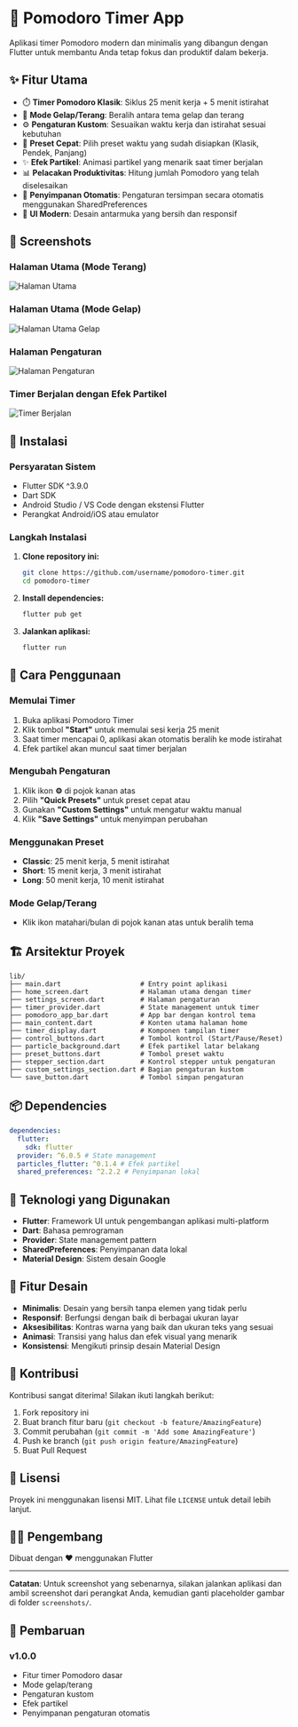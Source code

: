 # 🍅 Pomodoro Timer App

Aplikasi timer Pomodoro modern dan minimalis yang dibangun dengan Flutter untuk membantu Anda tetap fokus dan produktif dalam bekerja.

## ✨ Fitur Utama

- ⏱️ **Timer Pomodoro Klasik**: Siklus 25 menit kerja + 5 menit istirahat
- 🎨 **Mode Gelap/Terang**: Beralih antara tema gelap dan terang
- ⚙️ **Pengaturan Kustom**: Sesuaikan waktu kerja dan istirahat sesuai kebutuhan
- 🎯 **Preset Cepat**: Pilih preset waktu yang sudah disiapkan (Klasik, Pendek, Panjang)
- ✨ **Efek Partikel**: Animasi partikel yang menarik saat timer berjalan
- 📊 **Pelacakan Produktivitas**: Hitung jumlah Pomodoro yang telah diselesaikan
- 💾 **Penyimpanan Otomatis**: Pengaturan tersimpan secara otomatis menggunakan SharedPreferences
- 📱 **UI Modern**: Desain antarmuka yang bersih dan responsif

## 📸 Screenshots

### Halaman Utama (Mode Terang)

![Halaman Utama](screenshots/home_light.png)

### Halaman Utama (Mode Gelap)

![Halaman Utama Gelap](screenshots/home_dark.png)

### Halaman Pengaturan

![Halaman Pengaturan](screenshots/settings.png)

### Timer Berjalan dengan Efek Partikel

![Timer Berjalan](screenshots/timer_running.png)

## 🚀 Instalasi

### Persyaratan Sistem

- Flutter SDK ^3.9.0
- Dart SDK
- Android Studio / VS Code dengan ekstensi Flutter
- Perangkat Android/iOS atau emulator

### Langkah Instalasi

1. **Clone repository ini:**

   ```bash
   git clone https://github.com/username/pomodoro-timer.git
   cd pomodoro-timer
   ```

2. **Install dependencies:**

   ```bash
   flutter pub get
   ```

3. **Jalankan aplikasi:**
   ```bash
   flutter run
   ```

## 📱 Cara Penggunaan

### Memulai Timer

1. Buka aplikasi Pomodoro Timer
2. Klik tombol **"Start"** untuk memulai sesi kerja 25 menit
3. Saat timer mencapai 0, aplikasi akan otomatis beralih ke mode istirahat
4. Efek partikel akan muncul saat timer berjalan

### Mengubah Pengaturan

1. Klik ikon **⚙️** di pojok kanan atas
2. Pilih **"Quick Presets"** untuk preset cepat atau
3. Gunakan **"Custom Settings"** untuk mengatur waktu manual
4. Klik **"Save Settings"** untuk menyimpan perubahan

### Menggunakan Preset

- **Classic**: 25 menit kerja, 5 menit istirahat
- **Short**: 15 menit kerja, 3 menit istirahat
- **Long**: 50 menit kerja, 10 menit istirahat

### Mode Gelap/Terang

- Klik ikon matahari/bulan di pojok kanan atas untuk beralih tema

## 🏗️ Arsitektur Proyek

```
lib/
├── main.dart                    # Entry point aplikasi
├── home_screen.dart             # Halaman utama dengan timer
├── settings_screen.dart         # Halaman pengaturan
├── timer_provider.dart          # State management untuk timer
├── pomodoro_app_bar.dart        # App bar dengan kontrol tema
├── main_content.dart            # Konten utama halaman home
├── timer_display.dart           # Komponen tampilan timer
├── control_buttons.dart         # Tombol kontrol (Start/Pause/Reset)
├── particle_background.dart     # Efek partikel latar belakang
├── preset_buttons.dart          # Tombol preset waktu
├── stepper_section.dart         # Kontrol stepper untuk pengaturan
├── custom_settings_section.dart # Bagian pengaturan kustom
└── save_button.dart             # Tombol simpan pengaturan
```

## 📦 Dependencies

```yaml
dependencies:
  flutter:
    sdk: flutter
  provider: ^6.0.5 # State management
  particles_flutter: ^0.1.4 # Efek partikel
  shared_preferences: ^2.2.2 # Penyimpanan lokal
```

## 🔧 Teknologi yang Digunakan

- **Flutter**: Framework UI untuk pengembangan aplikasi multi-platform
- **Dart**: Bahasa pemrograman
- **Provider**: State management pattern
- **SharedPreferences**: Penyimpanan data lokal
- **Material Design**: Sistem desain Google

## 🎨 Fitur Desain

- **Minimalis**: Desain yang bersih tanpa elemen yang tidak perlu
- **Responsif**: Berfungsi dengan baik di berbagai ukuran layar
- **Aksesibilitas**: Kontras warna yang baik dan ukuran teks yang sesuai
- **Animasi**: Transisi yang halus dan efek visual yang menarik
- **Konsistensi**: Mengikuti prinsip desain Material Design

## 🤝 Kontribusi

Kontribusi sangat diterima! Silakan ikuti langkah berikut:

1. Fork repository ini
2. Buat branch fitur baru (`git checkout -b feature/AmazingFeature`)
3. Commit perubahan (`git commit -m 'Add some AmazingFeature'`)
4. Push ke branch (`git push origin feature/AmazingFeature`)
5. Buat Pull Request

## 📝 Lisensi

Proyek ini menggunakan lisensi MIT. Lihat file `LICENSE` untuk detail lebih lanjut.

## 👨‍💻 Pengembang

Dibuat dengan ❤️ menggunakan Flutter

---

**Catatan**: Untuk screenshot yang sebenarnya, silakan jalankan aplikasi dan ambil screenshot dari perangkat Anda, kemudian ganti placeholder gambar di folder `screenshots/`.

## 🔄 Pembaruan

### v1.0.0

- Fitur timer Pomodoro dasar
- Mode gelap/terang
- Pengaturan kustom
- Efek partikel
- Penyimpanan pengaturan otomatis
